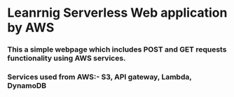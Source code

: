# Leanrnig Serverless Web application by AWS
 
### This a simple webpage which includes POST and GET requests functionality using AWS services.

### Services used from AWS:- S3, API gateway, Lambda, DynamoDB